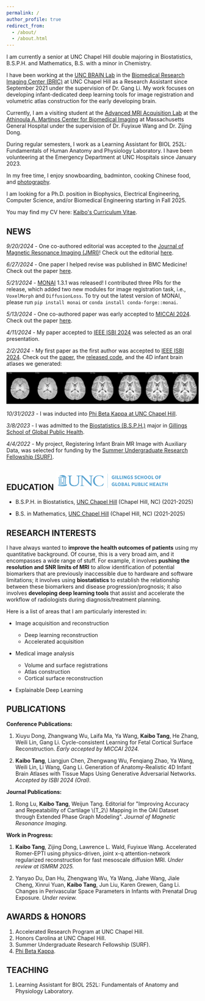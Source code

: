 ```yaml
---
permalink: /
author_profile: true
redirect_from: 
  - /about/
  - /about.html
---
```



I am currently a senior at UNC Chapel Hill double majoring in Biostatistics, B.S.P.H. and Mathematics, B.S. with a minor in Chemistry. 

I have been working at the [UNC BRAIN Lab](https://bbm.web.unc.edu/) 
in the [Biomedical Research Imaging Center (BRIC)](https://www.med.unc.edu/bric/) at UNC Chapel Hill as a Research Assistant
since September 2021 under the supervision of Dr. Gang Li. 
My work focuses on developing infant-dedicated deep learning tools for image registration and volumetric atlas construction for the early developing brain.

Currently, I am a visiting student at the [Advanced MRI Acquisition Lab](https://mriacq-lab.martinos.org) at the [Athinoula A. Martinos Center for Biomedical Imaging](https://www.martinos.org) at Massachusetts General Hospital under the supervision of Dr. Fuyixue Wang and Dr. Zijing Dong.

During regular semesters, I work as a Learning Assistant for BIOL 252L: Fundamentals of Human Anatomy and Physiology Laboratory. 
I have been volunteering at the Emergency Department at UNC Hospitals since January 2023.

In my free time, I enjoy snowboarding, badminton, cooking Chinese food, and [photography](https://kvttt.myportfolio.com/).

I am looking for a Ph.D. position in Biophysics, Electrical Engineering, Computer Science, and/or Biomedical Engineering starting in Fall 2025.

You may find my CV here: [Kaibo's Curriculum Vitae](/files/Kaibo_Tang_CV.pdf).


NEWS
----

*9/20/2024* - One co-authored editorial was accepted to the [Journal of Magnetic Resonance Imaging (JMRI)](https://onlinelibrary.wiley.com/journal/15222586)! Check out the editorial [here](https://doi.org/10.1002/jmri.29647).

*6/27/2024* - One paper I helped revise was published in BMC Medicine! Check out the paper [here](https://doi.org/10.1186/s12916-024-03487-9).

*5/21/2024* - [MONAI](https://monai.io/) 1.3.1 was released! I contributed three PRs for the release, 
              which added two new modules for image registration task, i.e., `VoxelMorph` and `DiffusionLoss`.
              To try out the latest version of MONAI, please run `pip install monai` or `conda install conda-forge::monai`.

*5/13/2024* - One co-authored paper was early accepted to [MICCAI 2024](https://conferences.miccai.org/2024/en/). 
Check out the paper [here](https://link.springer.com/chapter/10.1007/978-3-031-72104-5_21).

*4/11/2024* - My paper accepted to [IEEE ISBI 2024](https://biomedicalimaging.org/2024/) was selected as an oral presentation.

*2/2/2024* - My first paper as the first author was accepted to [IEEE ISBI 2024](https://biomedicalimaging.org/2024/). 
Check out the [paper](https://doi.org/10.1109/ISBI56570.2024.10635754), the [released code](https://github.com/kvttt/4DInfantAtlas), and the 4D infant brain atlases we generated:

![4D Infant Brain Atlases](/images/atlas.jpg)

[//]: # (*12/17/2023* - I went to [Winter Park]&#40;https://www.winterparkresort.com/&#41;, Colorado for a ski trip with my high school friends.)

[//]: # (* Lift Vertical: 86,549 ft)

[//]: # (* Lifts Ridden: 63)

[//]: # (* Days on Mountain: 9)

[//]: # (* Distance: 108 mi)

*10/31/2023* - I was inducted into 
[Phi Beta Kappa at UNC Chapel Hill](https://uncnews.unc.edu/2023/10/31/259-students-inducted-into-phi-beta-kappa-at-unc-chapel-hill/).

*3/8/2023* - I was admitted to the [Biostatistics (B.S.P.H.)](https://sph.unc.edu/bios/biostatistics/) major 
in [Gillings School of Global Public Health](https://sph.unc.edu/).

[//]: # (*12/11/2022* - I went to [Heavenly]&#40;https://www.skiheavenly.com/&#41; in South Lake Tahoe, California again for a ski trip with my high school friends.)

[//]: # (* Lift Vertical: 100,348 ft)

[//]: # (* Lifts Ridden: 99)

[//]: # (* Days on Mountain: 11)

[//]: # (* Distance: 111.94 mi)

*4/4/2022* - My project, Registering Infant Brain MR Image with Auxiliary Data, 
was selected for funding by the [Summer Undergraduate Research Fellowship (SURF)](https://our.unc.edu/fund/surf/).

[//]: # (*12/14/2022* - I went to [Heavenly]&#40;https://www.skiheavenly.com/&#41; in South Lake Tahoe, California for a ski trip with my high school friends.)

[//]: # (* Lift Vertical: 43,731 ft)

[//]: # (* Lifts Ridden: 43)

[//]: # (* Days on Mountain: 6)

[//]: # (* Distance: N/A)


EDUCATION <img src="/images/Gillings-S.png" width="300"/> 
---------

* B.S.P.H. in Biostatistics, [UNC Chapel Hill](https://sph.unc.edu/bios/biostatistics/) (Chapel Hill, NC) (2021-2025)

* B.S. in Mathematics, [UNC Chapel Hill](https://math.unc.edu/) (Chapel Hill, NC) (2021-2025)


RESEARCH INTERESTS
------------------

I have always wanted to **improve the health outcomes of patients** using my quantitative background. 
Of course, this is a very broad aim, and it encompasses a wide range of stuff.
For example, it involves **pushing the resolution and SNR limits of MRI** to allow identification of potential biomarkers that are previously inaccessible due to hardware and software limitations;
it involves using **biostatistics** to establish the relationship between these biomarkers and disease progression/prognosis;
it also involves **developing deep learning tools** that assist and accelerate the workflow of radiologists during diagnosis/treatment planning.

Here is a list of areas that I am particularly interested in:

* Image acquisition and reconstruction
  * Deep learning reconstruction
  * Accelerated acquisition

* Medical image analysis 
  * Volume and surface registrations
  * Atlas construction
  * Cortical surface reconstruction

* Explainable Deep Learning


PUBLICATIONS
------------

**Conference Publications:**

1. Xiuyu Dong, Zhangwang Wu, Laifa Ma, Ya Wang, **Kaibo Tang**, He Zhang, Weili Lin, Gang Li. 
Cycle-consistent Learning for Fetal Cortical Surface Reconstruction.
*Early accepted by MICCAI 2024.*

2. **Kaibo Tang**, Liangjun Chen, Zhengwang Wu, Fenqiang Zhao, Ya Wang, Weili Lin, Li Wang, Gang Li. 
Generation of Anatomy-Realistic 4D Infant Brain Atlases with Tissue Maps Using Generative Adversarial Networks. 
*Accepted by ISBI 2024 (Oral).*

**Journal Publications:**

1. Rong Lu, **Kaibo Tang**, Weijun Tang. 
Editorial for "Improving Accuracy and Repeatability of Cartilage \\(T_2\\) Mapping in the OAI Dataset through Extended Phase Graph Modeling". 
*Journal of Magnetic Resonance Imaging.*

**Work in Progress:**

1. **Kaibo Tang**, Zijing Dong, Lawrence L. Wald, Fuyixue Wang. 
Accelerated Romer-EPTI using physics-driven, joint x-q attention-network regularized reconstruction for fast mesoscale diffusion MRI.
*Under review at ISMRM 2025.*

2. Yanyao Du, Dan Hu, Zhengwang Wu, Ya Wang, Jiahe Wang, Jiale Cheng, Xinrui Yuan, **Kaibo Tang**, Jun Liu, Karen Grewen, Gang Li. 
Changes in Perivascular Space Parameters in Infants with Prenatal Drug Exposure. 
*Under review.*


AWARDS & HONORS
---------------

1. Accelerated Research Program at UNC Chapel Hill.
2. Honors Carolina at UNC Chapel Hill.
3. Summer Undergraduate Research Fellowship (SURF).
4. [Phi Beta Kappa](https://uncnews.unc.edu/2023/10/31/259-students-inducted-into-phi-beta-kappa-at-unc-chapel-hill/).


TEACHING
--------

1. Learning Assistant for BIOL 252L: Fundamentals of Anatomy and Physiology Laboratory.

[//]: # (<br/><br/><br/><br/><br/><br/><br/><br/><br/>)
